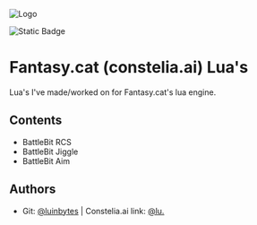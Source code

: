 ![Logo](https://constelia.ai/fcbadge.png)

![Static Badge](https://img.shields.io/badge/Constelia.ai%20-%20purple?link=https%3A%2F%2Fwww.constelia.ai)

# Fantasy.cat (constelia.ai) Lua's

Lua's I've made/worked on for Fantasy.cat's lua engine.


## Contents

- BattleBit RCS
- BattleBit Jiggle
- BattleBit Aim


## Authors

- Git: [@luinbytes](https://www.github.com/luinbytes) | Constelia.ai link: [@lu.](https://constelia.ai/forums/index.php?members/lu.10433/)

